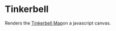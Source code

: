 # Tinkerbell
Renders the [Tinkerbell Map](https://en.wikipedia.org/wiki/Tinkerbell_map)on a javascript canvas.


